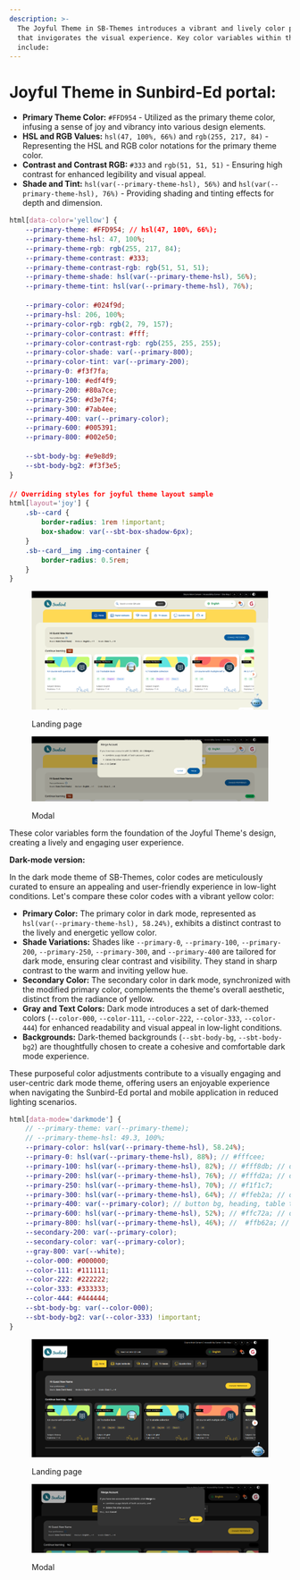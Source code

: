```yaml
---
description: >-
  The Joyful Theme in SB-Themes introduces a vibrant and lively color palette
  that invigorates the visual experience. Key color variables within this theme
  include:
---
```


# Joyful Theme in Sunbird-Ed portal:

* **Primary Theme Color:** `#FFD954` - Utilized as the primary theme color, infusing a sense of joy and vibrancy into various design elements.
* **HSL and RGB Values:** `hsl(47, 100%, 66%)` and `rgb(255, 217, 84)` - Representing the HSL and RGB color notations for the primary theme color.
* **Contrast and Contrast RGB:** `#333` and `rgb(51, 51, 51)` - Ensuring high contrast for enhanced legibility and visual appeal.
* **Shade and Tint:** `hsl(var(--primary-theme-hsl), 56%)` and `hsl(var(--primary-theme-hsl), 76%)` - Providing shading and tinting effects for depth and dimension.

```css
html[data-color='yellow'] {
    --primary-theme: #FFD954; // hsl(47, 100%, 66%);
    --primary-theme-hsl: 47, 100%;
    --primary-theme-rgb: rgb(255, 217, 84);
    --primary-theme-contrast: #333;
    --primary-theme-contrast-rgb: rgb(51, 51, 51);
    --primary-theme-shade: hsl(var(--primary-theme-hsl), 56%);
    --primary-theme-tint: hsl(var(--primary-theme-hsl), 76%);

    --primary-color: #024f9d;
    --primary-hsl: 206, 100%;
    --primary-color-rgb: rgb(2, 79, 157);
    --primary-color-contrast: #fff;
    --primary-color-contrast-rgb: rgb(255, 255, 255);
    --primary-color-shade: var(--primary-800);
    --primary-color-tint: var(--primary-200);
    --primary-0: #f3f7fa; 
    --primary-100: #edf4f9; 
    --primary-200: #80a7ce; 
    --primary-250: #d3e7f4; 
    --primary-300: #7ab4ee; 
    --primary-400: var(--primary-color); 
    --primary-600: #005391; 
    --primary-800: #002e50;

    --sbt-body-bg: #e9e8d9;
    --sbt-body-bg2: #f3f3e5;
}

// Overriding styles for joyful theme layout sample
html[layout='joy'] {
    .sb--card {
        border-radius: 1rem !important;
        box-shadow: var(--sbt-box-shadow-6px);
    }
    .sb--card__img .img-container {
        border-radius: 0.5rem;
    }
}
```

<figure><img src="../../../../../.gitbook/assets/image (85).png" alt=""><figcaption><p>Landing page</p></figcaption></figure>

<figure><img src="../../../../../.gitbook/assets/image (86).png" alt=""><figcaption><p>Modal</p></figcaption></figure>

These color variables form the foundation of the Joyful Theme's design, creating a lively and engaging user experience.

**Dark-mode version:**

In the dark mode theme of SB-Themes, color codes are meticulously curated to ensure an appealing and user-friendly experience in low-light conditions. Let's compare these color codes with a vibrant yellow color:

* **Primary Color:** The primary color in dark mode, represented as `hsl(var(--primary-theme-hsl), 58.24%)`, exhibits a distinct contrast to the lively and energetic yellow color.
* **Shade Variations:** Shades like `--primary-0`, `--primary-100`, `--primary-200`, `--primary-250`, `--primary-300`, and `--primary-400` are tailored for dark mode, ensuring clear contrast and visibility. They stand in sharp contrast to the warm and inviting yellow hue.
* **Secondary Color:** The secondary color in dark mode, synchronized with the modified primary color, complements the theme's overall aesthetic, distinct from the radiance of yellow.
* **Gray and Text Colors:** Dark mode introduces a set of dark-themed colors (`--color-000`, `--color-111`, `--color-222`, `--color-333`, `--color-444`) for enhanced readability and visual appeal in low-light conditions.
* **Backgrounds:** Dark-themed backgrounds (`--sbt-body-bg`, `--sbt-body-bg2`) are thoughtfully chosen to create a cohesive and comfortable dark mode experience.

These purposeful color adjustments contribute to a visually engaging and user-centric dark mode theme, offering users an enjoyable experience when navigating the Sunbird-Ed portal and mobile application in reduced lighting scenarios.

```scss
html[data-mode='darkmode'] {
    // --primary-theme: var(--primary-theme);
    // --primary-theme-hsl: 49.3, 100%;
    --primary-color: hsl(var(--primary-theme-hsl), 58.24%);
    --primary-0: hsl(var(--primary-theme-hsl), 88%); // #fffcee;
    --primary-100: hsl(var(--primary-theme-hsl), 82%); // #fff8db; // default button bg
    --primary-200: hsl(var(--primary-theme-hsl), 76%); // #fffd2a; // divider
    --primary-250: hsl(var(--primary-theme-hsl), 70%); // #f1f1c7;
    --primary-300: hsl(var(--primary-theme-hsl), 64%); // #ffeb2a; // outline, focus fields
    --primary-400: var(--primary-color); // button bg, heading, table titles, links, toggles
    --primary-600: hsl(var(--primary-theme-hsl), 52%); // #ffc72a; // on press
    --primary-800: hsl(var(--primary-theme-hsl), 46%); //  #ffb62a; // hover
    --secondary-200: var(--primary-color);
    --secondary-color: var(--primary-color);
    --gray-800: var(--white);
    --color-000: #000000;
    --color-111: #111111;
    --color-222: #222222;
    --color-333: #333333;
    --color-444: #444444;
    --sbt-body-bg: var(--color-000);
    --sbt-body-bg2: var(--color-333) !important;
}
```

<figure><img src="../../../../../.gitbook/assets/image (87).png" alt=""><figcaption><p>Landing page</p></figcaption></figure>

<figure><img src="../../../../../.gitbook/assets/image (88).png" alt=""><figcaption><p>Modal</p></figcaption></figure>

